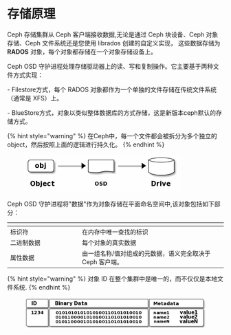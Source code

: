 # 存储原理

Ceph 存储集群从 Ceph 客户端接收数据,无论是通过 Ceph 块设备、Ceph 对象存储、Ceph 文件系统还是您使用 librados 创建的自定义实现， 这些数据存储为 **RADOS** 对象，每个对象都存储在一个对象存储设备上。&#x20;

Ceph OSD 守护进程处理存储驱动器上的读、写和复制操作。它主要基于两种文件方式实现：&#x20;

\- Filestore方式，每个 RADOS 对象都作为一个单独的文件存储在传统文件系统（通常是 XFS）上。&#x20;

\- BlueStore方式，对象以类似整体数据库的方式存储，这是新版本ceph默认的存储方式。

{% hint style="warning" %}
在Ceph中，每一个文件都会被拆分为多个独立的object，然后按照上面的逻辑进行持久化。
{% endhint %}

<figure><img src="../../.gitbook/assets/image (79).png" alt=""><figcaption></figcaption></figure>

Ceph OSD 守护进程将"数据"作为对象存储在平面命名空间中,该对象包括如下部分：

<table data-header-hidden><thead><tr><th width="153"></th><th></th><th data-hidden></th></tr></thead><tbody><tr><td>标识符</td><td>在内存中唯一查找的标识 </td><td></td></tr><tr><td>二进制数据</td><td>每个对象的真实数据 </td><td></td></tr><tr><td>属性数据</td><td>由一组名称/值对组成的元数据，语义完全取决于 Ceph 客户端。 </td><td></td></tr></tbody></table>

{% hint style="warning" %}
对象 ID 在整个集群中是唯一的，而不仅仅是本地文件系统.
{% endhint %}

<figure><img src="../../.gitbook/assets/image (80).png" alt=""><figcaption></figcaption></figure>
